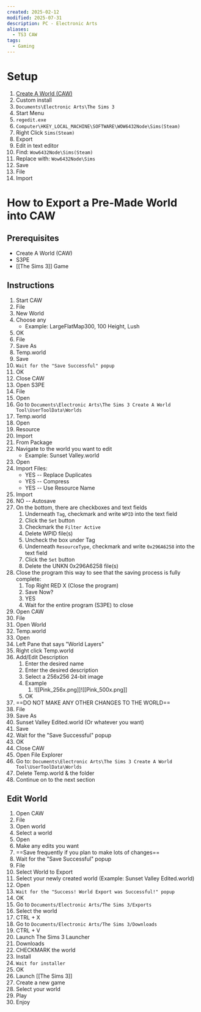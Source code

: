 ```yaml
---
created: 2025-02-12
modified: 2025-07-31
description: PC - Electronic Arts
aliases:
  - TS3 CAW
tags:
  - Gaming
---
```


# Setup

1. [Create A World (CAW)](http://thesims3.com/content/global/downloads/caw/worldtool.exe)
2. Custom install
3. `Documents\Electronic Arts\The Sims 3`
4. Start Menu
5. `regedit.exe`
6. `Computer\HKEY_LOCAL_MACHINE\SOFTWARE\WOW6432Node\Sims(Steam)`
7. Right Click `Sims(Steam)`
8. Export
9. Edit in text editor
10. Find: `Wow6432Node\Sims(Steam)`
11. Replace with: `Wow6432Node\Sims`
12. Save
13. File
14. Import

# How to Export a Pre-Made World into CAW

## Prerequisites

- Create A World (CAW)
- S3PE
- [[The Sims 3]] Game

## Instructions

1. Start CAW
2. File
3. New World
4. Choose any
    - Example: LargeFlatMap300, 100 Height, Lush
5. OK
6. File
7. Save As
8. Temp.world
9. Save
10. `Wait for the "Save Successful" popup`
11. OK
12. Close CAW
13. Open S3PE
14. File
15. Open
16. Go to `Documents\Electronic Arts\The Sims 3 Create A World Tool\UserToolData\Worlds`
17. Temp.world
18. Open
19. Resource
20. Import
21. From Package
22. Navigate to the world you want to edit
    - Example: Sunset Valley.world
23. Open
24. Import Files:
    - YES -- Replace Duplicates
    - YES -- Compress
    - YES -- Use Resource Name
25. Import
26. NO -- Autosave
27. On the bottom, there are checkboxes and text fields
    1. Underneath `Tag`, checkmark and write `WPID` into the text field
    2. Click the `Set` button
    3. Checkmark the `Filter Active`
    4. Delete WPID file(s)
    5. Uncheck the box under Tag
    6. Underneath `ResourceType`, checkmark and write `0x296A6258` into the text field
    7. Click the `Set` button
    8. Delete the UNKN 0x296A6258 file(s)
28. Close the program this way to see that the saving process is fully complete:
    1. Top Right RED X (Close the program)
    2. Save Now?
    3. YES
    4. Wait for the entire program (S3PE) to close
29. Open CAW
30. File
31. Open World
32. Temp.world
33. Open
34. Left Pane that says "World Layers"
35. Right click Temp.world
36. Add/Edit Description
    1. Enter the desired name
    2. Enter the desired description
    3. Select a 256x256 24-bit image
    4. Example
        1. ![[Pink_256x.png]]![[Pink_500x.png]]
    5. OK
37. ==DO NOT MAKE ANY OTHER CHANGES TO THE WORLD==
38. File
39. Save As
40. Sunset Valley Edited.world (Or whatever you want)
41. Save
42. Wait for the "Save Successful" popup
43. OK
44. Close CAW
45. Open File Explorer
46. Go to: `Documents\Electronic Arts\The Sims 3 Create A World Tool\UserToolData\Worlds`
47. Delete Temp.world & the folder
48. Continue on to the next section

## Edit World

1. Open CAW
2. File
3. Open world
4. Select a world
5. Open
6. Make any edits you want
7. ==Save frequently if you plan to make lots of changes==
8. Wait for the "Save Successful" popup
9. File
10. Select World to Export
11. Select your newly created world (Example: Sunset Valley Edited.world)
12. Open
13. `Wait for the "Success! World Export was Successful!" popup`
14. OK
15. Go to `Documents/Electronic Arts/The Sims 3/Exports`
16. Select the world
17. CTRL + X
18. Go to `Documents/Electronic Arts/The Sims 3/Downloads`
19. CTRL + V
20. Launch The Sims 3 Launcher
21. Downloads
22. CHECKMARK the world
23. Install
24. `Wait for installer`
25. OK
26. Launch [[The Sims 3]]
27. Create a new game
28. Select your world
29. Play
30. Enjoy

